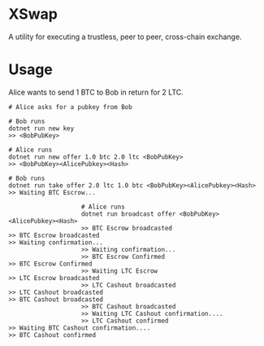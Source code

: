 # XSwap

A utility for executing a trustless, peer to peer, cross-chain exchange.

# Usage

Alice wants to send 1 BTC to Bob in return for 2 LTC.

```
# Alice asks for a pubkey from Bob

# Bob runs
dotnet run new key
>> <BobPubKey>

# Alice runs 
dotnet run new offer 1.0 btc 2.0 ltc <BobPubKey>
>> <BobPubKey><AlicePubkey><Hash>

# Bob runs
dotnet run take offer 2.0 ltc 1.0 btc <BobPubKey><AlicePubkey><Hash>
>> Waiting BTC Escrow...

					# Alice runs
					dotnet run broadcast offer <BobPubKey><AlicePubkey><Hash>
					>> BTC Escrow broadcasted
>> BTC Escrow broadcasted
>> Waiting confirmation...
					>> Waiting confirmation...
					>> BTC Escrow Confirmed
>> BTC Escrow Confirmed					
					>> Waiting LTC Escrow
>> LTC Escrow broadcasted
					>> LTC Cashout broadcasted
>> LTC Cashout broadcasted
>> BTC Cashout broadcasted
					>> BTC Cashout broadcasted
					>> Waiting LTC Cashout confirmation....
					>> LTC Cashout confirmed
>> Waiting BTC Cashout confirmation....
>> BTC Cashout confirmed
```
